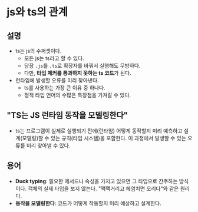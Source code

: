 # js와 ts의 관계

## 설명

- ts는 js의 수퍼셋이다.
  - 모든 js는 ts라고 할 수 있다.
  - 당장 `.js`를 `.ts`로 확장자를 바꿔서 실행해도 무방하다.
  - 다만, **타입 체커를 통과하지 못하는 ts 코드**가 된다.
- 런타임에 발생할 오류를 미리 찾아낸다.
  - ts를 사용하는 가장 큰 이유 중 하나다.
  - 정적 타입 언어의 수많은 특장점을 가져갈 수 있다.

## "TS는 JS 런타임 동작을 모델링한다"

- ts는 프로그램이 실제로 실행되기 전에(런타임) 어떻게 동작할지 미리 예측하고 설계(모델링)할 수 있는 규칙(타입 시스템)을 포함한다. 이 과정에서 발생할 수 있는 오류를 미리 찾아낼 수 있다.

## 용어

- **Duck typing**: 필요한 메서드나 속성을 가지고 있으면 그 타입으로 간주하는 방식이다. 객체의 실제 타입을 보지 않는다. "꽥꽥거리고 헤엄치면 오리다"와 같은 원리다.
- **동작을 모델링한다**: 코드가 어떻게 작동할지 미리 예상하고 설계한다.
